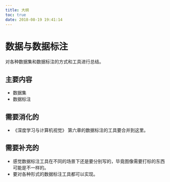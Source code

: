 ```yaml
---
title: 大纲
toc: true
date: 2018-08-19 19:41:14
---
```


# 数据与数据标注

对各种数据集和数据标注的方式和工具进行总结。


## 主要内容

- 数据集
- 数据标注


## 需要消化的


- 《深度学习与计算机视觉》 第六章的数据标注的工具要合并到这里。



## 需要补充的

- 感觉数据标注工具在不同的场景下还是要分别写的，毕竟图像需要打标的东西可能是不一样的。
- 要对各种形式的数据标注工具都可以实现。

